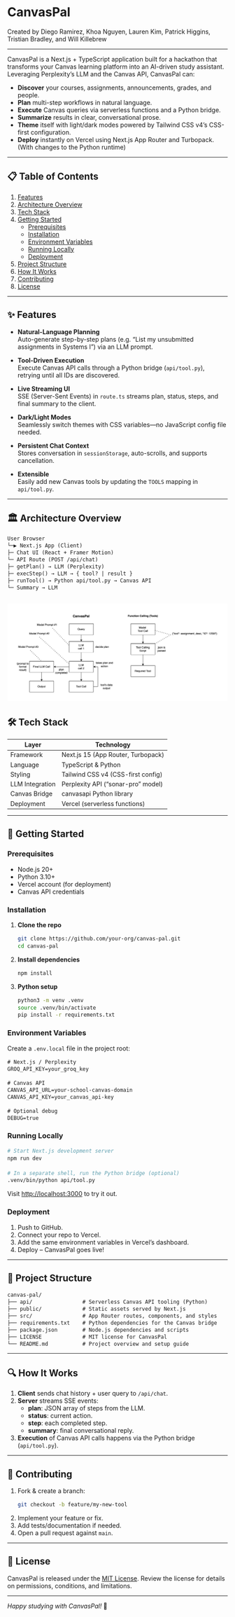 # CanvasPal

Created by Diego Ramirez, Khoa Nguyen, Lauren Kim, Patrick Higgins, Tristian Bradley, and Will Killebrew

---

CanvasPal is a Next.js + TypeScript application built for a hackathon that transforms your Canvas learning platform into an AI-driven study assistant. Leveraging Perplexity’s LLM and the Canvas API, CanvasPal can:

- **Discover** your courses, assignments, announcements, grades, and people.  
- **Plan** multi-step workflows in natural language.  
- **Execute** Canvas queries via serverless functions and a Python bridge.  
- **Summarize** results in clear, conversational prose.  
- **Theme** itself with light/dark modes powered by Tailwind CSS v4’s CSS-first configuration.  
- **Deploy** instantly on Vercel using Next.js App Router and Turbopack. (With changes to the Python runtime)

---

## 📋 Table of Contents

1. [Features](#features)
2. [Architecture Overview](#architecture-overview)
3. [Tech Stack](#tech-stack)
4. [Getting Started](#getting-started)
   - [Prerequisites](#prerequisites)
   - [Installation](#installation)
   - [Environment Variables](#environment-variables)
   - [Running Locally](#running-locally)
   - [Deployment](#deployment)
5. [Project Structure](#project-structure)
6. [How It Works](#how-it-works)
7. [Contributing](#contributing)
8. [License](#license)

---

<a id="features"></a>
## ✨ Features

- **Natural-Language Planning**  
  Auto-generate step-by-step plans (e.g. “List my unsubmitted assignments in Systems I”) via an LLM prompt.

- **Tool-Driven Execution**  
  Execute Canvas API calls through a Python bridge (`api/tool.py`), retrying until all IDs are discovered.

- **Live Streaming UI**  
  SSE (Server-Sent Events) in `route.ts` streams plan, status, steps, and final summary to the client.

- **Dark/Light Modes**  
  Seamlessly switch themes with CSS variables—no JavaScript config file needed.

- **Persistent Chat Context**  
  Stores conversation in `sessionStorage`, auto-scrolls, and supports cancellation.

- **Extensible**  
  Easily add new Canvas tools by updating the `TOOLS` mapping in `api/tool.py`.

---

<a id="architecture-overview"></a>
## 🏛️ Architecture Overview

```
User Browser
└─▶ Next.js App (Client)
├─ Chat UI (React + Framer Motion)
└─ API Route (POST /api/chat)
├─ getPlan() → LLM (Perplexity)
├─ execStep() → LLM → { tool? | result }
├─ runTool() → Python api/tool.py → Canvas API
└─ Summary → LLM
```
![CanvasPal Pipeline](CanvasPal_Pipeline.png)
---

<a id="tech-stack"></a>
## 🛠 Tech Stack

| Layer           | Technology                          |
| --------------- | ----------------------------------- |
| Framework       | Next.js 15 (App Router, Turbopack)  |
| Language        | TypeScript & Python                 |
| Styling         | Tailwind CSS v4 (CSS-first config)  |
| LLM Integration | Perplexity API (“sonar-pro” model)  |
| Canvas Bridge   | canvasapi Python library            |
| Deployment      | Vercel (serverless functions)       |

---

<a id="getting-started"></a>
## 🚀 Getting Started

<a id="prerequisites"></a>
### Prerequisites

- Node.js 20+  
- Python 3.10+  
- Vercel account (for deployment)  
- Canvas API credentials  

<a id="installation"></a>
### Installation

1. **Clone the repo**  
   ```bash
   git clone https://github.com/your-org/canvas-pal.git
   cd canvas-pal
   ```

2. **Install dependencies**
   ```bash
   npm install
   ```

3. **Python setup**
   ```bash
   python3 -m venv .venv
   source .venv/bin/activate
   pip install -r requirements.txt
   ```

<a id="environment-variables"></a>
### Environment Variables

Create a `.env.local` file in the project root:

```env
# Next.js / Perplexity
GROQ_API_KEY=your_groq_key

# Canvas API
CANVAS_API_URL=your-school-canvas-domain
CANVAS_API_KEY=your_canvas_api-key

# Optional debug
DEBUG=true
```

<a id="running-locally"></a>
### Running Locally

```bash
# Start Next.js development server
npm run dev

# In a separate shell, run the Python bridge (optional)
.venv/bin/python api/tool.py
```

Visit <http://localhost:3000> to try it out.

<a id="deployment"></a>
### Deployment

1. Push to GitHub.
2. Connect your repo to Vercel.
3. Add the same environment variables in Vercel’s dashboard.
4. Deploy – CanvasPal goes live!

---

<a id="project-structure"></a>
## 📁 Project Structure

```
canvas-pal/
├── api/                # Serverless Canvas API tooling (Python)
├── public/             # Static assets served by Next.js
├── src/                # App Router routes, components, and styles
├── requirements.txt    # Python dependencies for the Canvas bridge
├── package.json        # Node.js dependencies and scripts
├── LICENSE             # MIT license for CanvasPal
└── README.md           # Project overview and setup guide
```

---

<a id="how-it-works"></a>
## 🔍 How It Works

1. **Client** sends chat history + user query to `/api/chat`.
2. **Server** streams SSE events:
    - **plan**: JSON array of steps from the LLM.
    - **status**: current action.
    - **step**: each completed step.
    - **summary**: final conversational reply.
3. **Execution** of Canvas API calls happens via the Python bridge (`api/tool.py`).

---

<a id="contributing"></a>
## 🤝 Contributing

1. Fork & create a branch:
   ```bash
   git checkout -b feature/my-new-tool
   ```
2. Implement your feature or fix.
3. Add tests/documentation if needed.
4. Open a pull request against `main`.

---

<a id="license"></a>
## 📄 License

CanvasPal is released under the [MIT License](LICENSE). Review the license for details on permissions, conditions, and limitations.

---

*Happy studying with CanvasPal!* 🚀
